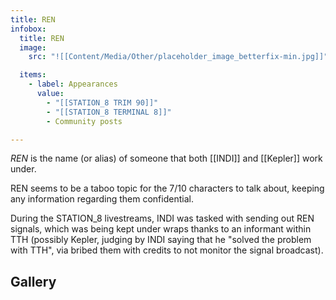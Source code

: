 ```yaml
---
title: REN
infobox:
  title: REN
  image:
    src: "![[Content/Media/Other/placeholder_image_betterfix-min.jpg]]"

  items:
    - label: Appearances
      value:
        - "[[STATION_8 TRIM 90]]"
        - "[[STATION_8 TERMINAL 8]]"
        - Community posts

---
```


_REN_ is the name (or alias) of someone that both [[INDI]] and [[Kepler]] work under.

REN seems to be a taboo topic for the 7/10 characters to talk about, keeping any information regarding them confidential.

During the STATION_8 livestreams, INDI was tasked with sending out REN signals, which was being kept under wraps thanks to an informant within TTH (possibly Kepler, judging by INDI saying that he "solved the problem with TTH", via bribed them with credits to not monitor the signal broadcast).
## Gallery
